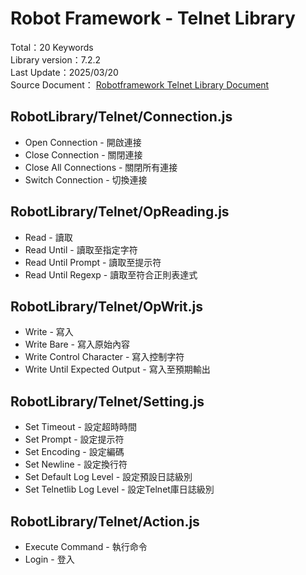 # Robot Framework - Telnet Library
Total：20 Keywords  
Library version：7.2.2  
Last Update：2025/03/20      
Source Document：
[Robotframework Telnet Library Document](https://robotframework.org/robotframework/latest/libraries/Telnet.html)

## RobotLibrary/Telnet/Connection.js
- Open Connection - 開啟連接 
- Close Connection - 關閉連接
- Close All Connections - 關閉所有連接
- Switch Connection - 切換連接

## RobotLibrary/Telnet/OpReading.js
- Read - 讀取
- Read Until - 讀取至指定字符
- Read Until Prompt - 讀取至提示符
- Read Until Regexp - 讀取至符合正則表達式

## RobotLibrary/Telnet/OpWrit.js
- Write - 寫入
- Write Bare - 寫入原始內容
- Write Control Character - 寫入控制字符
- Write Until Expected Output - 寫入至預期輸出

## RobotLibrary/Telnet/Setting.js
- Set Timeout - 設定超時時間
- Set Prompt - 設定提示符
- Set Encoding - 設定編碼
- Set Newline - 設定換行符
- Set Default Log Level - 設定預設日誌級別
- Set Telnetlib Log Level - 設定Telnet庫日誌級別

## RobotLibrary/Telnet/Action.js
- Execute Command - 執行命令
- Login - 登入
